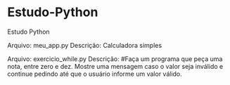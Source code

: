 # Estudo-Python
Estudo Python

Arquivo: meu_app.py
Descrição: Calculadora simples

Arquivo: exercicio_while.py
Descrição: #Faça um programa que peça uma nota, entre zero e dez. Mostre uma mensagem caso o valor seja inválido e continue pedindo até que o usuário informe um valor válido.

